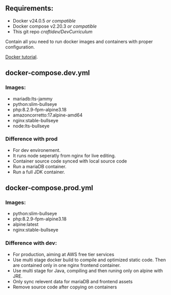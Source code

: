 <!-- TODO ongoing, need edits -->

## Requirements:
- Docker v24.0.5 *or compatible*
- Docker compose v2.20.3 *or compatible*
- This git repo *craftidev/DevCurriculum*

Contain all you need to run docker images and containers with proper configuration.

[Docker tutorial](https://docs.docker.com/get-started/run-your-own-container/).

## docker-compose.dev.yml
### Images:
- mariadb:lts-jammy
- python:slim-bullseye
- php:8.2.9-fpm-alpine3.18
- amazoncorretto:17.alpine-amd64
- nginx:stable-bullseye
- node:lts-bullseye
### Difference with prod
- For dev environement.
- It runs node seperatly from nginx for live editing.
- Container source code synced with local source code
- Run a mariaDB container.
- Run a full JDK container.

## docker-compose.prod.yml
### Images:
- python:slim-bullseye
- php:8.2.9-fpm-alpine3.18
- alpine:latest
- nginx:stable-bullseye
### Difference with dev:
- For production, aiming at AWS free tier services
- Use multi stage docker build to compile and optimized static code. Then are contained only in one nginx frontend container.
- Use multi stage for Java, compiling and then runing only on alpine with JRE.
- Only sync relevent data for mariaDB and frontend assets
- Remove source code after copying on containers